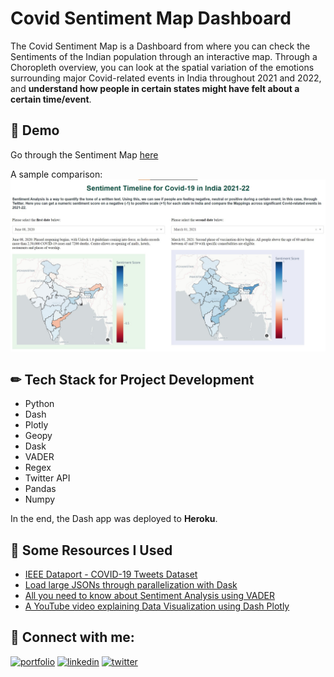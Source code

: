 
# Covid Sentiment Map Dashboard

The Covid Sentiment Map is a Dashboard from where you can check the Sentiments of the Indian population through an interactive map. Through a Choropleth overview, you can look at the spatial variation of the emotions surrounding major Covid-related events in India throughout 2021 and 2022, and **understand how people in certain states might have felt about a certain time/event**.



## 🚀 Demo

Go through the Sentiment Map [here](https://covidsentimentmap.herokuapp.com/)

A sample comparison:
![alt text](https://github.com/kunal-bhadra/Twitter-Sentiment-Analysis/blob/master/demo.jpg)


## ✏ Tech Stack for Project Development

- Python
- Dash 
- Plotly
- Geopy
- Dask
- VADER
- Regex
- Twitter API
- Pandas
- Numpy

In the end, the Dash app was deployed to **Heroku**.


## 🧠 Some Resources I Used

 - [IEEE Dataport - COVID-19 Tweets Dataset](https://ieee-dataport.org/open-access/coronavirus-covid-19-tweets-dataset)
 - [Load large JSONs through parallelization with Dask](https://docs.dask.org/en/latest/generated/dask.dataframe.read_json.html)
 - [All you need to know about Sentiment Analysis using VADER](https://towardsdatascience.com/sentimental-analysis-using-vader-a3415fef7664)
 - [A YouTube video explaining Data Visualization using Dash Plotly](https://www.youtube.com/watch?v=hSPmj7mK6ng&t=1550s)



## 🔗 Connect with me:
[![portfolio](https://img.shields.io/badge/my_portfolio-000?style=for-the-badge&logo=ko-fi&logoColor=white)](https://www.polywork.com/kunal_bhadra)
[![linkedin](https://img.shields.io/badge/linkedin-0A66C2?style=for-the-badge&logo=linkedin&logoColor=white)](https://www.linkedin.com/in/kunal-bhadra-cs/)
[![twitter](https://img.shields.io/badge/twitter-1DA1F2?style=for-the-badge&logo=twitter&logoColor=white)](https://twitter.com/kunal_kaun)

  